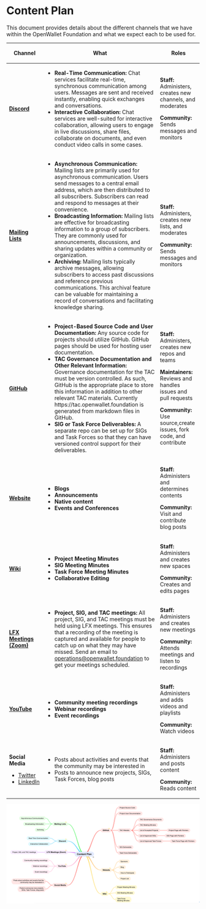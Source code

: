 # Content Plan

This document provides details about the different channels that we have within the OpenWallet Foundation and what we expect each to be used for.

<table>
  <thead>
    <tr>
      <th><p><b>Channel</b></p></th>
      <th><p><b>What</b></p></th>
      <th><p><b>Roles</b></p></th>
    </tr>
  </thead>
  <tr>
    <td><p><b><a href="https://discord.gg/openwalletfoundation">Discord</a></b></p></td>
    <td><ul><li><b>Real-Time Communication:</b> Chat services facilitate real-time, synchronous communication among users. Messages are sent and received instantly, enabling quick exchanges and conversations.</li><li><b>Interactive Collaboration:</b> Chat services are well-suited for interactive collaboration, allowing users to engage in live discussions, share files, collaborate on documents, and even conduct video calls in some cases.</li></ul></td>
    <td><p><b>Staff:</b> Administers, creates new channels, and moderates</p><p><b>Community:</b> Sends messages and monitors</p></td>
  </tr>
  <tr>
    <td><p><b><a href="https://lists.openwallet.foundation">Mailing Lists</a></b></p></td>
    <td><ul><li><b>Asynchronous Communication:</b> Mailing lists are primarily used for asynchronous communication. Users send messages to a central email address, which are then distributed to all subscribers. Subscribers can read and respond to messages at their convenience.</li><li><b>Broadcasting Information:</b> Mailing lists are effective for broadcasting information to a group of subscribers. They are commonly used for announcements, discussions, and sharing updates within a community or organization.</li><li><b>Archiving:</b> Mailing lists typically archive messages, allowing subscribers to access past discussions and reference previous communications. This archival feature can be valuable for maintaining a record of conversations and facilitating knowledge sharing.</li></ul></td>
    <td><p><b>Staff:</b> Administers, creates new lists, and moderates</p><p><b>Community: </b>Sends messages and monitors</p></td>
  </tr>
  <tr>
    <td><p><b><a href="https://github.com/openwallet-foundation">GitHub</a></b></p></td>
    <td><ul><li><b>Project-Based Source Code and User Documentation:</b> Any source code for projects should utilize GitHub. GitHub pages should be used for hosting user documentation.</li><li><b>TAC Governance Documentation and Other Relevant Information:</b> Governance documentation for the TAC must be version controlled. As such, GitHub is the appropriate place to store this information in addition to other relevant TAC materials. Currently https://tac.openwallet.foundation is generated from markdown files in GitHub.</li><li><b>SIG or Task Force Deliverables:</b> A separate repo can be set up for SIGs and Task Forces so that they can have versioned control support for their deliverables.</li></ul></td>
    <td><p><b>Staff:</b> Administers, creates new repos and teams</p><p><b>Maintainers:</b> Reviews and handles issues and pull requests</p><p><b>Community:</b> Use source,create issues, fork code, and contribute</p></td>
  </tr>
  <tr>
    <td><p><b><a href="https://openwallet.foundation">Website</a></b></p></td>
    <td><ul><li><b>Blogs</b></li><li><b>Announcements</b></li><li><b>Native content</b></li><li><b>Events and Conferences</b></li></ul></td>
    <td><p><b>Staff: </b>Administers and determines contents</p><p><b>Community: </b>Visit and contribute blog posts</p></td>
  </tr>
  <tr>
    <td><p><b><a href="https://wiki.openwallet.foundation">Wiki</a></b></p></td>
    <td><ul><li><b>Project Meeting Minutes</b></li><li><b>SIG Meeting Minutes</b></li><li><b>Task Force Meeting Minutes</b></li><li><b>Collaborative Editing</b></li></ul></td>
    <td><p><b>Staff: </b>Administers and creates new spaces</p><p><b>Community:</b> Creates and edits pages</p></td>
  </tr>
  <tr>
    <td><p><b><a href="https://openprofile.dev/my-meetings">LFX Meetings (Zoom)</a></b></p></td>
    <td><ul><li><b>Project, SIG, and TAC meetings:</b> All project, SIG, and TAC meetings must be held using LFX meetings. This ensures that a recording of the meeting is captured and available for people to catch up on what they may have missed. Send an email to <a href="mailto:operations@openwallet.foundation">operations@openwallet.foundation</a> to get your meetings scheduled.</li></ul></td>
    <td><p><b>Staff: </b>Administers and creates new meetings</p><p><b>Community:</b> Attends meetings and listen to recordings</p></td>
  </tr>
  <tr>
    <td><p><b><a href="https://www.youtube.com/@openwallet_fdn">YouTube</a></b></p></td>
    <td><ul><li><b>Community meeting recordings</b></li><li><b>Webinar recordings</b></li><li><b>Event recordings</b></li></ul></td>
    <td><p><b>Staff: </b>Administers and adds videos and playlists</p><p><b>Community:</b> Watch videos</p></td>
  </tr>
  <tr>
    <td><p><b>Social Media</b></p><ul><li><a href="https://twitter.com/OpenWallet_Fdn">Twitter</a></li><li><a href="https://www.linkedin.com/showcase/open-wallet-foundation/">LinkedIn</a></li></ul></td>
    <td><ul><li>Posts about activities and events that the community may be interested in</li><li>Posts to announce new projects, SIGs, Task Forces, blog posts</li></ul></td>
    <td><p><b>Staff:</b> Administers and posts content</p><p><b>Community:</b> Reads content</p></td>
  </tr>
</table>

![Content Plan Mindmap](../assets/governance/owf-content-plan.png)
